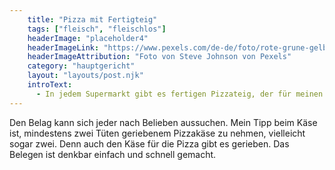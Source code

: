 ```yaml
---
    title: "Pizza mit Fertigteig"
    tags: ["fleisch", "fleischlos"]
    headerImage: "placeholder4"
    headerImageLink: "https://www.pexels.com/de-de/foto/rote-grune-gelbe-und-blaue-abstrakte-malerei-1283208/"
    headerImageAttribution: "Foto von Steve Johnson von Pexels"
    category: "hauptgericht"
    layout: "layouts/post.njk"
    introText:
      - In jedem Supermarkt gibt es fertigen Pizzateig, der für meinen Geschmack um einiges besser schmeckt, als jegliche Tiefkühlpizza. Mancher dieser Teige kommt sogar mit einer eigenen Sauce, was uns entgegen kommt, wenn wir Aufwand sparen wollen.
---
```





Den Belag kann sich jeder nach Belieben aussuchen. Mein Tipp beim Käse ist, mindestens zwei Tüten geriebenem Pizzakäse zu nehmen, vielleicht sogar zwei. Denn auch den Käse für die Pizza gibt es gerieben. Das Belegen ist denkbar einfach und schnell gemacht.
